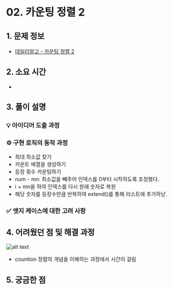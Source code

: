 # 02. 카운팅 정렬 2

## 1. 문제 정보
- [데일리알고 - 카운팅 정렬 2](https://dailyalgo.kr/ko/problems/177)

## 2. 소요 시간
- 

## 3. 풀이 설명
### 💡 아이디어 도출 과정


### ⚙️ 구현 로직의 동작 과정
- 최대 최소값 찾기
- 카운트 배열을 생성하기
- 등장 횟수 카운팅하기
- num - mn: 최소값을 빼주어 인덱스를 0부터 시작하도록 조정했다.
- i + mn을 하여 인덱스를 다시 원래 숫자로 복원
- 해당 숫자를 등장수만큼 반복하여 extend()를 통해 리스트에 추가하낟.

### ✅ 엣지 케이스에 대한 고려 사항

## 4. 어려웠던 점 및 해결 과정
![alt text](image.png)
- countion 정렬의 개념을 이해하는 과정에서 시간이 걸림
## 5. 궁금한 점

